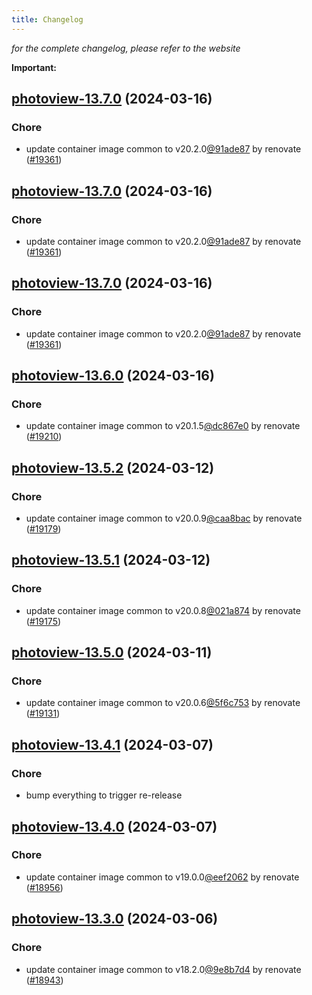 ```yaml
---
title: Changelog
---
```



*for the complete changelog, please refer to the website*

**Important:**


## [photoview-13.7.0](https://github.com/truecharts/charts/compare/photoview-13.6.0...photoview-13.7.0) (2024-03-16)

### Chore



- update container image common to v20.2.0[@91ade87](https://github.com/91ade87) by renovate ([#19361](https://github.com/truecharts/charts/issues/19361))


## [photoview-13.7.0](https://github.com/truecharts/charts/compare/photoview-13.6.0...photoview-13.7.0) (2024-03-16)

### Chore



- update container image common to v20.2.0[@91ade87](https://github.com/91ade87) by renovate ([#19361](https://github.com/truecharts/charts/issues/19361))


## [photoview-13.7.0](https://github.com/truecharts/charts/compare/photoview-13.6.0...photoview-13.7.0) (2024-03-16)

### Chore



- update container image common to v20.2.0[@91ade87](https://github.com/91ade87) by renovate ([#19361](https://github.com/truecharts/charts/issues/19361))


## [photoview-13.6.0](https://github.com/truecharts/charts/compare/photoview-13.5.2...photoview-13.6.0) (2024-03-16)

### Chore



- update container image common to v20.1.5[@dc867e0](https://github.com/dc867e0) by renovate ([#19210](https://github.com/truecharts/charts/issues/19210))


## [photoview-13.5.2](https://github.com/truecharts/charts/compare/photoview-13.5.1...photoview-13.5.2) (2024-03-12)

### Chore



- update container image common to v20.0.9[@caa8bac](https://github.com/caa8bac) by renovate ([#19179](https://github.com/truecharts/charts/issues/19179))


## [photoview-13.5.1](https://github.com/truecharts/charts/compare/photoview-13.5.0...photoview-13.5.1) (2024-03-12)

### Chore



- update container image common to v20.0.8[@021a874](https://github.com/021a874) by renovate ([#19175](https://github.com/truecharts/charts/issues/19175))


## [photoview-13.5.0](https://github.com/truecharts/charts/compare/photoview-13.4.1...photoview-13.5.0) (2024-03-11)

### Chore



- update container image common to v20.0.6[@5f6c753](https://github.com/5f6c753) by renovate ([#19131](https://github.com/truecharts/charts/issues/19131))


## [photoview-13.4.1](https://github.com/truecharts/charts/compare/photoview-13.4.0...photoview-13.4.1) (2024-03-07)

### Chore



- bump everything to trigger re-release


## [photoview-13.4.0](https://github.com/truecharts/charts/compare/photoview-13.3.0...photoview-13.4.0) (2024-03-07)

### Chore



- update container image common to v19.0.0[@eef2062](https://github.com/eef2062) by renovate ([#18956](https://github.com/truecharts/charts/issues/18956))


## [photoview-13.3.0](https://github.com/truecharts/charts/compare/photoview-13.2.3...photoview-13.3.0) (2024-03-06)

### Chore



- update container image common to v18.2.0[@9e8b7d4](https://github.com/9e8b7d4) by renovate ([#18943](https://github.com/truecharts/charts/issues/18943))

